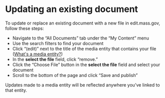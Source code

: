 # Updating an existing document

To update or replace an existing document with a new file in edit.mass.gov, follow these steps:

* Navigate to the “All Documents” tab under the “My Content” menu
* Use the search filters to find your document
* Click “\(edit\)” next to the title of the media entity that contains your file \([What's a media entity?](how-documents-work.md)\)
* In the **select the file** field, click “remove.”
* Click the “Choose File” button in the **select the file** field and select your document
* Scroll to the bottom of the page and click “Save and publish”

Updates made to a media entity will be reflected anywhere you’ve linked to that entity.

